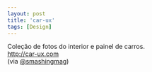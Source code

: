 ```yaml
---
layout: post
title: 'car-ux'
tags: [Design]
---
```


Coleção de fotos do interior e painel de carros.<br>
<http://car-ux.com><br>
(via [@smashingmag](https://twitter.com/smashingmag/status/462860769991081985))
